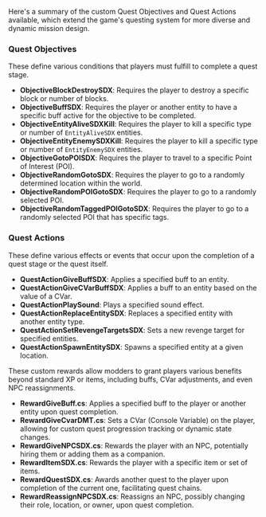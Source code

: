Here's a summary of the custom Quest Objectives and Quest Actions available, which extend the game's questing system for
more diverse and dynamic mission design.

### Quest Objectives

These define various conditions that players must fulfill to complete a quest stage.

* **ObjectiveBlockDestroySDX**: Requires the player to destroy a specific block or number of blocks.
* **ObjectiveBuffSDX**: Requires the player or another entity to have a specific buff active for the objective to be
  completed.
* **ObjectiveEntityAliveSDXKill**: Requires the player to kill a specific type or number of `EntityAliveSDX` entities.
* **ObjectiveEntityEnemySDXKill**: Requires the player to kill a specific type or number of `EntityEnemySDX` entities.
* **ObjectiveGotoPOISDX**: Requires the player to travel to a specific Point of Interest (POI).
* **ObjectiveRandomGotoSDX**: Requires the player to go to a randomly determined location within the world.
* **ObjectiveRandomPOIGotoSDX**: Requires the player to go to a randomly selected POI.
* **ObjectiveRandomTaggedPOIGotoSDX**: Requires the player to go to a randomly selected POI that has specific tags.

### Quest Actions

These define various effects or events that occur upon the completion of a quest stage or the quest itself.

* **QuestActionGiveBuffSDX**: Applies a specified buff to an entity.
* **QuestActionGiveCVarBuffSDX**: Applies a buff to an entity based on the value of a CVar.
* **QuestActionPlaySound**: Plays a specified sound effect.
* **QuestActionReplaceEntitySDX**: Replaces a specified entity with another entity type.
* **QuestActionSetRevengeTargetsSDX**: Sets a new revenge target for specified entities.
* **QuestActionSpawnEntitySDX**: Spawns a specified entity at a given location.

These custom rewards allow modders to grant players various benefits beyond standard XP or items, including buffs, CVar adjustments, and even NPC reassignments.

* **RewardGiveBuff.cs**: Applies a specified buff to the player or another entity upon quest completion.
* **RewardGiveCvarDMT.cs**: Sets a CVar (Console Variable) on the player, allowing for custom quest progression tracking or dynamic state changes.
* **RewardGiveNPCSDX.cs**: Rewards the player with an NPC, potentially hiring them or adding them as a companion.
* **RewardItemSDX.cs**: Rewards the player with a specific item or set of items.
* **RewardQuestSDX.cs**: Awards another quest to the player upon completion of the current one, facilitating quest chains.
* **RewardReassignNPCSDX.cs**: Reassigns an NPC, possibly changing their role, location, or owner, upon quest completion.

